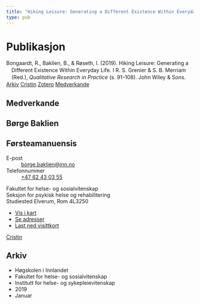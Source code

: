 ```yaml
---
title: "Hiking Leisure: Generating a Different Existence Within Everyday Life"
type: pub
---
```

<h1>Publikasjon</h1>
<article id="csl-bib-container-BYY3NT7V" class="csl-bib-container">
  <div class="csl-bib-body" style="line-height: 1.35; padding-left: 1em; text-indent:-1em;">
  <div class="csl-entry">Bongaardt, R., Baklien, B., &amp; R&#xF8;seth, I. (2019). Hiking Leisure: Generating a Different Existence Within Everyday Life. I R. S. Grenier &amp; S. B. Merriam (Red.), <i>Qualitative Research in Practice</i> (s. 91&#x2013;108). John Wiley &amp; Sons.</div>
</div>
  <div class="csl-bib-buttons">
    <a href="#taxonomy-article-BYY3NT7V" class="csl-bib-button">Arkiv</a>
    <a href="https://app.cristin.no/results/show.jsf?id=1654653" alt="Cristin URL" class="csl-bib-button">Cristin</a>
    <a href="http://zotero.org/groups/5022929/items/BYY3NT7V" alt="Zotero URL" class="csl-bib-button">Zotero</a>
    <a href="#contributors-article-BYY3NT7V" class="csl-bib-button">Medverkande</a>
  </div>
  <div id="csl-bib-meta-container-BYY3NT7V"></div>
</article>
<div id="csl-bib-meta-BYY3NT7V" class="csl-bib-meta">
  <article id="contributors-article-BYY3NT7V" class="contributors-article">
    <h1>Medverkande</h1>
    <div class="personas">
<div class="vrtx-hinn-person-card">
<div class="photo">
<i class="lar la-user-circle missing-person"></i>
</div>
<div class="info">
<hgroup><h1>Børge Baklien</h1>
<h2>Førsteamanuensis</h2>
</hgroup><dl>
<dt>E-post</dt>
<dd>
<a href="mailto:borge.baklien@inn.no">borge.baklien@inn.no</a>
</dd>
<dt>Telefonnummer</dt>
<dd><a href="tel:+4762430355">
+47 62 43 03 55
</a></dd>
</dl>
<p>
Fakultet for helse- og sosialvitenskap<br>
Seksjon for psykisk helse og rehabilitering<br>
Studiested Elverum,
Rom 4L3250
</p>
<ul class="vrtx-hinn-links">
<li><a href="https://www.google.com/maps?q=60.88177,11.53669">Vis i kart</a></li>
<li><a href="https://www.inn.no/finn-en-ansatt/borge-baklien.html#vrtx-hinn-addresses">Se adresser</a></li>
<li><a href="https://www.inn.no/finn-en-ansatt/borge-baklien.html?vrtx=vcf">Last ned visittkort</a></li>
</ul>
</div>
</div>
<a href="https://app.cristin.no/persons/show.jsf?id=319772" alt="Cristin URL" class="personas-cristin">Cristin</a>
</div>
  </article>
  <article id="taxonomy-article-BYY3NT7V" class="taxonomy-article">
    <h1>Arkiv</h1>
    <ul>
      <li>Høgskolen i Innlandet</li>
      <li>Fakultet for helse- og sosialvitenskap</li>
      <li>Institutt for helse- og sykepleievitenskap</li>
      <li>2019</li>
      <li>Januar</li>
    </ul>
  </article>
</div>
